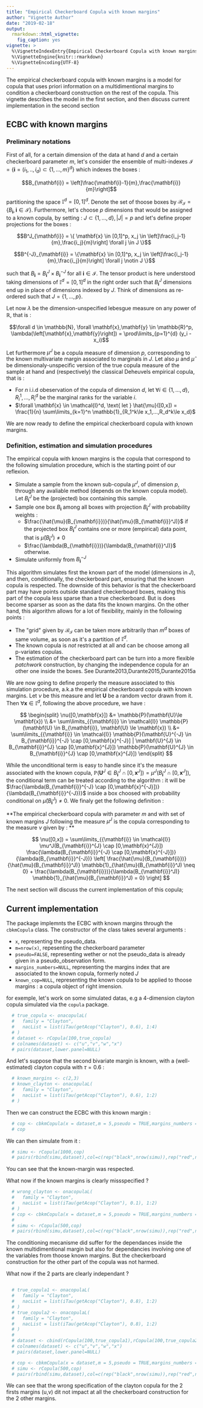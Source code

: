 ```yaml
---
title: "Empirical Checkerboard Copula with known margins"
author: "Vignette Author"
date: "2019-02-18"
output:
  rmarkdown::html_vignette:
    fig_caption: yes
vignette: >
  %\VignetteIndexEntry{Empirical Checkerboard Copula with known margins}
  %\VignetteEngine{knitr::rmarkdown}
  %\VignetteEncoding{UTF-8}
---
```





The empirical checkerboard copula with known margins is a model for copula that uses priori information on a multidimentional margins to condition a checkerboard construction on the rest of the copula. This vignette describes the model in the first section, and then discuss current implementation in the second section

## ECBC with known margins

### Preliminary notations


First of all, for a certain dimension of the data at hand $d$ and a certain checkerboard parameter $m$, let's consider the ensemble of multi-indexes $\mathcal{I} = \{\mathbf{i} = (i_1,..,i_d) \subset \{1,...,m \}^d\}$ which indexes the boxes : 

$$B_{\mathbf{i}} = \left]\frac{\mathbf{i}-1}{m},\frac{\mathbf{i}}{m}\right]$$

partitioning the space $\mathbb{I}^d = [0,1]^d$. Denote the set of thoose boxes by $\mathcal{B}_\mathcal{I} = \left\{B_{\mathbf{i}}, \mathbf{i} \in \mathcal{I}\right\}$. Furthermore, let's choose $p$ dimensions that would be assigned to a known copula, by setting : $J \subset \{1,...,d\}, |J| = p$ and let's define proper projections for the boxes : 

$$B^J_{\mathbf{i}} = \{ \mathbf{x} \in [0,1]^p, x_j \in \left]\frac{i_j-1}{m},\frac{i_j}{m}\right] \forall j \in J \}$$

$$B^{-J}_{\mathbf{i}} = \{\mathbf{x} \in [0,1]^p, x_j \in \left]\frac{i_j-1}{m},\frac{i_j}{m}\right] \forall j \notin J \}$$

such that $B_{\mathbf{i}} = B^J_{\mathbf{i}} \times B^{-J}_{\mathbf{i}}$ for all $\mathbf{i} \in \mathcal{I}$. The tensor product is here understood taking dimensions of $\mathbb{I}^d = [0,1]^d$ in the right order such that $B^J_{\mathbf{i}}$ dimensions end up in place of dimensions indexed by $J$. Think of dimensions as re-ordered such that $J = \{1,...,p\}$.

Let now $\lambda$ be the dimension-unspecified lebesgue measure on any power of $\mathbb{R}$, that is : 

$$\forall d \in \mathbb{N}, \forall \mathbf{x},\mathbf{y} \in \mathbb{R}^p, \lambda(\left[\mathbf{x},\mathbf{y}\right]) = \prod\limits_{p=1}^{d} (y_i - x_i)$$

Let furthermore $\mu^J$ be a copula measure of dimension $p$, corresponding to the known multivariate margin associated to marginals in $J$. Let also $\mu$ and $\hat{\mu}$ be dimensionaly-unspecific  version of the true copula measure of the sample at hand and (respectively) the classical Deheuvels empirical copula, that is : 

- For $n$ i.i.d obeservation of the copula of dimension $d$, let $\forall i \in \{1,...,d\}, \, R_i^1,...,R_i^d$ be the marginal ranks for the variable $i$. 
- $\forall \mathbf{x} \in \mathcal{I}^d, \text{ let } \hat{\mu}([0,x]) = \frac{1}{n} \sum\limits_{k=1}^n \mathbb{1}_{R_1^k\le x_1,...,R_d^k\le x_d}$


We are now ready to define the empirical checkerboard copula with known margins. 

### Definition, estimation and simulation procedures

The empirical copula with known margins is the copula that correspond to the following simulation procedure, which is the starting point of our reflexion. 

- Simulate a sample from the known sub-copula $\mu^J$, of dimension $p$, through any avaliable method (depends on the known copula model). Let $B_{\mathbf{i}}^J$ be the (projected) box containing this sample. 
- Sample one box $B_{\mathbf{i}}$ among all boxes with projection $B_{\mathbf{i}}^J$ with probability weights :
  -  $\frac{\hat{\mu}(B_{\mathbf{i}})}{\hat{\mu}(B_{\mathbf{i}}^J)}$ if the projected box $B_{\mathbf{i}}^J$ contains one or more (empirical) data point, that is $\hat{\mu}(B_{\mathbf{i}}^J) \neq 0$
	- $\frac{\lambda(B_{\mathbf{i}})}{\lambda(B_{\mathbf{i}}^J)}$ otherwise.
- Simulate uniformly from $B_{\mathbf{i}}^{-J}$ 

This algorithm simulates first the known part of the model (dimensions in $J$), and then, conditionally, the checkerboard part, ensuring that the known copula is respected. The downside of this behavior is that the checkerboard part may have points outside standard checkerboard boxes, making this part of the copula less sparse than a true checkerboard. But is does become sparser as soon as the data fits the known margins. On the other hand, this algorithm allows for a lot of flexibility, mainly in the following points : 


- The "grid" given by $\mathcal{B}_\mathcal{I}$ can be taken more arbitrarily than $m^d$ boxes of same volume, as soon as it's a partition of $\mathbb{I}^d$.
- The known copula is *not* restricted at all and can be choose among all p-variates copulas. 
- The estimation of the checkerboard part can be turn into a more flexible *patchwork* construction, by changing the independence copula for an other one inside the boxes. See Durante2013,Durante2015,Durante2015a

We are now going to define properly the measure associated to this simulation procedure, a.k.a the empirical checkerboard copula with known margins. Let $\nu$ be this measure and let $\mathbf{U}$ be a random vector drawn from it. Then $\forall \mathbf{x} \in \mathbb{I}^d$, following the above procedure, we have :  

$$
	\begin{split}
	\nu([0,\mathbf{x}]) &= \mathbb{P}(\mathbf{U}\le \mathbf{x}) \\
			   &= \sum\limits_{{\mathbf{i}} \in \mathcal{I}} \mathbb{P}(\mathbf{U} \in B_{\mathbf{i}}, \mathbf{U} \le \mathbf{x}) \\
			   &= \sum\limits_{{\mathbf{i}} \in \mathcal{I}} \mathbb{P}(\mathbf{U}^{-J} \in B_{\mathbf{i}}^{-J} \cap [0,\mathbf{x}^{-J}] | \mathbf{U}^{J} \in B_{\mathbf{i}}^{J} \cap [0,\mathbf{x}^{J}]) \mathbb{P}(\mathbf{U}^{J} \in B_{\mathbf{i}}^{J} \cap [0,\mathbf{x}^{J}])
	\end{split}
$$			
			
While the unconditional term is easy to handle since it's the measure associated with the known copula, $\mathbb{P}(\mathbf{U}^{J} \in B_{\mathbf{i}}^{J} \cap [0,\mathbf{x}^{J}]) = \mu^J(B_{\mathbf{i}}^{J} \cap [0,\mathbf{x}^{J}])$, the conditional term can be treated according to the algorithm : it will be $\frac{\lambda(B_{\mathbf{i}}^{-J} \cap [0,\mathbf{x}^{-J}])}{\lambda(B_{\mathbf{i}}^{-J})}$ inside a box choosed with probability conditional on $\hat{\mu}(B_{\mathbf{i}}^J) \neq 0$. We finaly get the following definition :



**The empirical checkerboard copula with parameter $m$ and with set of known margins $J$ following the measure $\mu^J$ is the copula corresponding to the measure $\nu$ given by : **

$$
\nu([0,x]) = \sum\limits_{{\mathbf{i}} \in \mathcal{I}} \mu^J(B_{\mathbf{i}}^{J} \cap [0,\mathbf{x}^{J}]) \frac{\lambda(B_{\mathbf{i}}^{-J} \cap [0,\mathbf{x}^{-J}])}{\lambda(B_{\mathbf{i}}^{-J})} \left[ \frac{\hat{\mu}(B_{\mathbf{i}})}{\hat{\mu}(B_{\mathbf{i}}^J)} \mathbb{1}_{\hat{\mu}(B_{\mathbf{i}}^J) \neq 0} + \frac{\lambda(B_{\mathbf{i}})}{\lambda(B_{\mathbf{i}}^J)} \mathbb{1}_{\hat{\mu}(B_{\mathbf{i}}^J) = 0}   \right]
$$



The next section will discuss the current implementation of this copula;

## Current implementation 

The package implemnts the ECBC with known margins through the `cbkmCopula` class. The constructor of the class takes several arguments : 

- `x`, representing the pseudo_data.
- `m=nrow(x)`, repesenting the checkerboard parameter
- `pseudo=FALSE`, representing wether or not the pseudo_data is already given in a pseudo_observation form.
- `margins_numbers=NULL`, representing the margins index that are associated to the known copula, formerly noted $J$
- `known_cop=NULL`, representing the known copula to be applied to thoose margins : a copula object of right imension. 

for exemple, let's work on some simulated datas, e.g a 4-dimension clayton copula simulated via the `copula` package.


```r
  # true_copula <- onacopulaL(
  #   family = "Clayton",
  #   nacList = list(iTau(getAcop("Clayton"), 0.6), 1:4)
  # )
  # dataset <- rCopula(100,true_copula) 
  # colnames(dataset) <- c("u","v","w","x")
  # pairs(dataset,lower.panel=NULL)

```


And let's suppose that the second bivariate margin is known, with a (well-estimated) clayton copula with $\tau = 0.6$ : 

```r
  # known_margins <- c(2,3)
  # known_clayton <- onacopulaL(
  #   family = "Clayton",
  #   nacList = list(iTau(getAcop("Clayton"), 0.6), 1:2)
  # )
```

Then we can construct the ECBC with this known margin : 


```r
  # cop <- cbkmCopula(x = dataset,m = 5,pseudo = TRUE,margins_numbers = known_margins,known_cop = known_clayton)
  # cop
```

We can then simulate from it : 


```r
  # simu <- rCopula(1000,cop)
  # pairs(rbind(simu,dataset),col=c(rep("black",nrow(simu)),rep("red",nrow(dataset))),gap=0,lower.panel = NULL)
```



You can see that the known-margin was respected. 

What now if the known margins is clearly missspecified ? 

```r
  # wrong_clayton <- onacopulaL(
  #   family = "Clayton",
  #   nacList = list(iTau(getAcop("Clayton"), 0.1), 1:2)
  # )
  # cop <- cbkmCopula(x = dataset,m = 5,pseudo = TRUE,margins_numbers = known_margins,known_cop = wrong_clayton)
  # 
  # simu <- rCopula(500,cop)
  # pairs(rbind(simu,dataset),col=c(rep("black",nrow(simu)),rep("red",nrow(dataset))),gap=0,lower.panel = NULL)
```


The conditioning mecanisme did suffer for the dependances inside the known multidimentional margin but also for dependancies involving one of the variables from thoose known margins. But the checkerboard construction for the other part of the copula was not harmed.

What now if the 2 parts are clearly independant ? 


```r

  # true_copula1 <- onacopulaL(
  #   family = "Clayton",
  #   nacList = list(iTau(getAcop("Clayton"), 0.8), 1:2)
  # )
  # true_copula2 <- onacopulaL(
  #   family = "Clayton",
  #   nacList = list(iTau(getAcop("Clayton"), 0.8), 1:2)
  # )
  # 
  # dataset <- cbind(rCopula(100,true_copula1),rCopula(100,true_copula2))
  # colnames(dataset) <- c("u","v","w","x")
  # pairs(dataset,lower.panel=NULL)

```

```r
  # cop <- cbkmCopula(x = dataset,m = 5,pseudo = TRUE,margins_numbers = c(1,2),known_cop = wrong_clayton)
  # simu <- rCopula(500,cop)
  # pairs(rbind(simu,dataset),col=c(rep("black",nrow(simu)),rep("red",nrow(dataset))),gap=0,lower.panel = NULL)
```

We can see that the wrong specification of the clayton copula for the 2 firsts margins (u,v) dit not impact at all the checkerboard construction for the 2 other margins.




